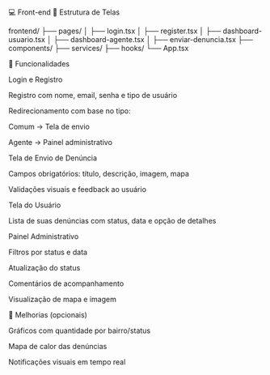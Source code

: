 💻 Front-end
📁 Estrutura de Telas

frontend/
├── pages/
│   ├── login.tsx
│   ├── register.tsx
│   ├── dashboard-usuario.tsx
│   ├── dashboard-agente.tsx
│   ├── enviar-denuncia.tsx
├── components/
├── services/
├── hooks/
└── App.tsx

📌 Funcionalidades

Login e Registro

Registro com nome, email, senha e tipo de usuário

Redirecionamento com base no tipo:

Comum → Tela de envio

Agente → Painel administrativo

Tela de Envio de Denúncia

Campos obrigatórios: título, descrição, imagem, mapa

Validações visuais e feedback ao usuário

Tela do Usuário

Lista de suas denúncias com status, data e opção de detalhes

Painel Administrativo

Filtros por status e data

Atualização do status

Comentários de acompanhamento

Visualização de mapa e imagem

🌟 Melhorias (opcionais)

Gráficos com quantidade por bairro/status

Mapa de calor das denúncias

Notificações visuais em tempo real